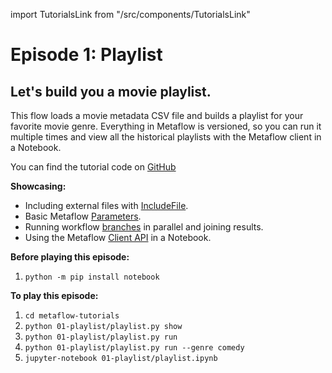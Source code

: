 import TutorialsLink from "/src/components/TutorialsLink"

# Episode 1: Playlist

## Let's build you a movie playlist.

This flow loads a movie metadata CSV file and builds a playlist for your favorite movie genre. Everything in Metaflow is versioned, so you can run it multiple times and view all the historical playlists with the Metaflow client in a Notebook.

You can find the tutorial code on [GitHub](https://github.com/Netflix/metaflow/tree/master/metaflow/tutorials/01-playlist)

**Showcasing:**

- Including external files with [IncludeFile](../../../metaflow/data#data-in-local-files).
- Basic Metaflow [Parameters](../../../metaflow/basics#how-to-define-parameters-for-flows).
- Running workflow [branches](../../../metaflow/basics#branch) in parallel and joining results.
- Using the Metaflow [Client API](../../../metaflow/client) in a Notebook.

**Before playing this episode:**

1. `python -m pip install notebook`

**To play this episode:**

1. `cd metaflow-tutorials`
2. `python 01-playlist/playlist.py show`
3. `python 01-playlist/playlist.py run`
4. `python 01-playlist/playlist.py run --genre comedy`
5. `jupyter-notebook 01-playlist/playlist.ipynb`

<TutorialsLink link="../"/>
